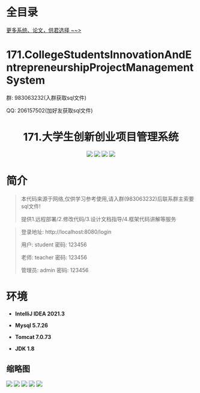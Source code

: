 # 全目录

[更多系统、论文，供君选择 ~~>](https://www.yuque.com/wisebit/blog)

# 171.CollegeStudentsInnovationAndEntrepreneurshipProjectManagementSystem

<p>群: 983063232(入群获取sql文件)</p>
<p>QQ: 206157502(加好友获取sql文件)</p>

<p><h1 align="center">171.大学生创新创业项目管理系统</h1></p>


<p align="center">
	<img src="https://img.shields.io/badge/jdk-1.8-orange.svg"/>
    <img src="https://img.shields.io/badge/spring-5.x-lightgrey.svg"/>
    <img src="https://img.shields.io/badge/springmvc-3.x-blue.svg"/>
    <img src="https://img.shields.io/badge/mybatis-5.x-yellow.svg"/>
</p>

# 简介

> 本代码来源于网络,仅供学习参考使用,请入群(983063232)后联系群主索要sql文件!
>
> 提供1.远程部署/2.修改代码/3.设计文档指导/4.框架代码讲解等服务

> 登录地址: http://localhost:8080/login
>
> 用户: student 密码: 123456
>
> 老师: teacher 密码: 123456
> 
> 管理员: admin   密码: 123456
>

# 环境

- <b>IntelliJ IDEA 2021.3</b>

- <b>Mysql 5.7.26</b>

- <b>Tomcat 7.0.73</b>

- <b>JDK 1.8</b>




## 缩略图
![](https://bitwise.oss-cn-heyuan.aliyuncs.com/2024/9/10/07c93c7c-1d4d-4937-964d-0fead5a2e236.png)
![](https://bitwise.oss-cn-heyuan.aliyuncs.com/2024/9/10/1c575ebc-af37-4104-9e32-485b42553f01.png)
![](https://bitwise.oss-cn-heyuan.aliyuncs.com/2024/9/10/3ed38828-db9d-4181-b7c1-60f08a7bdcd9.png)
![](https://bitwise.oss-cn-heyuan.aliyuncs.com/2024/9/10/8ada339a-84e4-40c0-a2c8-73e142496b96.png)
![](https://bitwise.oss-cn-heyuan.aliyuncs.com/2024/9/10/25554779-d3f0-460f-945f-a951c42f1b6a.png)



